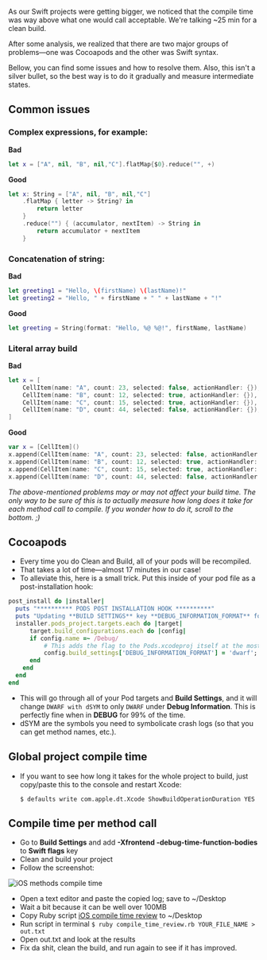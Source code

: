 As our Swift projects were getting bigger, we noticed that the compile time was way above what one would call acceptable. We're talking ~25 min for a clean build.

After some analysis, we realized that there are two major groups of problems—one was Cocoapods and the other was Swift syntax.

Bellow, you can find some issues and how to resolve them. Also, this isn't a silver bullet, so the best way is to do it gradually and measure intermediate states.

## Common issues

### Complex expressions, for example:

**Bad**

```swift
let x = ["A", nil, "B", nil,"C"].flatMap{$0}.reduce("", +)
```

**Good**

```swift
let x: String = ["A", nil, "B", nil,"C"]
    .flatMap { letter -> String? in
        return letter
    }
    .reduce("") { (accumulator, nextItem) -> String in
        return accumulator + nextItem
    }
```

### Concatenation of string:

**Bad**

```swift
let greeting1 = "Hello, \(firstName) \(lastName)!"
let greeting2 = "Hello, " + firstName + " " + lastName + "!"
```
**Good**

```swift
let greeting = String(format: "Hello, %@ %@!", firstName, lastName)
```

### Literal array build

**Bad**

```swift
let x = [
    CellItem(name: "A", count: 23, selected: false, actionHandler: {}),
    CellItem(name: "B", count: 12, selected: true, actionHandler: {}),
    CellItem(name: "C", count: 15, selected: true, actionHandler: {}),
    CellItem(name: "D", count: 44, selected: false, actionHandler: {}),
]
```

**Good**

```swift
var x = [CellItem]()
x.append(CellItem(name: "A", count: 23, selected: false, actionHandler: {}))
x.append(CellItem(name: "B", count: 12, selected: true, actionHandler: {}))
x.append(CellItem(name: "C", count: 15, selected: true, actionHandler: {}))
x.append(CellItem(name: "D", count: 44, selected: false, actionHandler: {}))
```

*The above-mentioned problems may or may not affect your build time. The only way to be sure of this is to actually measure how long does it take for each method call to compile. If you wonder how to do it, scroll to the bottom. ;)*

## Cocoapods

* Every time you do Clean and Build, all of your pods will be recompiled.
* That takes a lot of time—almost 17 minutes in our case!
* To alleviate this, here is a small trick. Put this inside of your pod file as a post-installation hook:

```ruby
post_install do |installer|
  puts "********** PODS POST INSTALLATION HOOK **********"
  puts "Updating **BUILD SETTINGS** key **DEBUG_INFORMATION_FORMAT** for **ALL PODS** to allow faster build time by changing **DWARF with dSYM** to **DWARF** when in **DEBUG** ... "
  installer.pods_project.targets.each do |target|
      target.build_configurations.each do |config|
      if config.name =~ /Debug/
          # This adds the flag to the Pods.xcodeproj itself at the most local level (basically per **Pod**)
          config.build_settings['DEBUG_INFORMATION_FORMAT'] = 'dwarf';
      end
    end
  end
end
```

* This will go through all of your Pod targets and **Build Settings**, and it will change `DWARF with dSYM` to only `DWARF` under **Debug Information**. This is perfectly fine when in **DEBUG** for 99% of the time.
* dSYM are the symbols you need to symbolicate crash logs (so that you can get method names, etc.).

## Global project compile time

* If you want to see how long it takes for the whole project to build, just copy/paste this to the console and restart Xcode:

  `$ defaults write com.apple.dt.Xcode ShowBuildOperationDuration YES`

## Compile time per method call

* Go to **Build Settings** and add **-Xfrontend -debug-time-function-bodies** to **Swift flags** key
* Clean and build your project
* Follow the screenshot:

![iOS methods compile time](/img/iOS-Method-Compile-Time.png)

* Open a text editor and paste the copied log; save to ~/Desktop
* Wait a bit because it can be well over 100MB
* Copy Ruby script [iOS compile time review](/resources/compile_time_review.rb) to ~/Desktop
* Run script in terminal
  `$ ruby compile_time_review.rb YOUR_FILE_NAME > out.txt`
* Open out.txt and look at the results
* Fix da shit, clean the build, and run again to see if it has improved.
